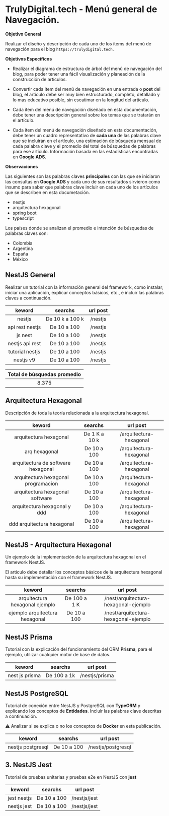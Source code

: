 # TrulyDigital.tech - Menú general de Navegación.

**Objetivo General**

Realizar el diseño y descripción de cada uno de los items del menú de navegación para el blog `https://trulydigital.tech`.

**Objetivos Específicos**

- Realizar el diagrama de estructura de árbol del menú de navegación del blog, para poder tener una fácil visualización y planeación de la construcción de artículos.

- Convertir cada item del menú de navegación en una entrada o **post** del blog, el artículo debe ser muy bien estructurado, completo, detallado y lo mas educativo posible, sin escatimar en la longitud del artículo.

- Cada item del menú de navegación diseñado en esta documentación, debe tener una descripción general sobre los temas que se tratarán en el artículo.

- Cada item del menú de navegación diseñado en esta documentación, debe tener un cuadro representativo de **cada una** de las palabras clave que se incluirán en el artículo, una estimación de búsqueda mensual de cada palabra clave y el promedio del total de búsquedas de palabras para ese artículo. Información basada en las estadísticas encontradas en **Google ADS**. 

**Observaciones**

Las siguientes son las palabras claves **principales** con las que se iniciaron las consultas en **Google ADS** y cada uno de sus resultados sirvieron como insumo para saber que palabras clave incluir en cada uno de los artículos que se describen en esta documetación.

- nestjs
- arquitectura hexagonal
- spring boot
- typescript

Los países donde se analizan el promedio e intención de búsquedas de palabras claves son:

- Colombia
- Argentina
- España
- México

## NestJS General

Realizar un tutorial con la información general del framework, como instalar, iniciar una aplicación, explicar conceptos básicos, etc., e incluir las palabras claves a continuación.

|keword|searchs|url post|
|:----:|:-----:|:------:|
|nestjs|De 10 k a 100 k|/nestjs|
|api rest nestjs|De 10 a 100|/nestjs|
|js nest|De 10 a 100|/nestjs|
|nestjs api rest|De 10 a 100|/nestjs|
|tutorial nestjs|De 10 a 100|/nestjs|
|nestjs v9|De 10 a 100|/nestjs|

|Total de búsquedas promedio|
|:-------------------------:|
|8.375|

## Arquitectura Hexagonal

Descripción de toda la teoría relacionada a la arquitectura hexagonal.

|keword|searchs|url post|
|:----:|:-----:|:------:|
|arquitectura hexagonal|De 1 K a 10 k|/arquitectura-hexagonal|
|arq hexagonal|De 10 a 100|/arquitectura-hexagonal|
|arquitectura de software hexagonal|De 10 a 100|/arquitectura-hexagonal|
|arquitectura hexagonal programacion|De 10 a 100|/arquitectura-hexagonal|
|arquitectura hexagonal software|De 10 a 100|/arquitectura-hexagonal|
|arquitectura hexagonal y ddd|De 10 a 100|/arquitectura-hexagonal|
|ddd arquitectura hexagonal|De 10 a 100|/arquitectura-hexagonal|

## NestJS - Arquitectura Hexagonal

Un ejemplo de la implementación de la arquitectura hexagonal en el framework NestJS.

El artículo debe detallar los conceptos básicos de la arquitectura hexagonal hasta su implementación con el framework NestJS.

|keword|searchs|url post|
|:----:|:-----:|:------:|
|arquitectura hexagonal ejemplo|De 100 a 1 K|/nest/arquitectura-hexagonal-ejemplo|
|ejemplo arquitectura hexagonal|De 10 a 100|/nest/arquitectura-hexagonal-ejemplo|

## NestJS Prisma

Tutorial con la explicación del funcionamiento del ORM **Prisma**, para el ejemplo, utilizar cualquier motor de base de datos.

|keword|searchs|url post|
|:----:|:-----:|:------:|
|nest js prisma|De 100 a 1k|/nestjs/prisma|

## NestJS PostgreSQL

Tutorial de conexión entre NestJS y PostgreSQL con **TypeORM** y explicando los conceptos de **Entidades**. Incluir las palabras clave descritas a continuación.

⚠️ Analizar si se explica o no los conceptos de **Docker** en esta publicación.

|keword|searchs|url post|
|:----:|:-----:|:------:|
|nestjs postgresql|De 10 a 100|/nestjs/postgresql|

## 3. NestJS Jest

Tutorial de pruebas unitarias y pruebas e2e en NestJS con **jest**

|keword|searchs|url post|
|:----:|:-----:|:------:|
|jest nestjs|De 10 a 100|/nestjs/jest|
|nestjs jest|De 10 a 100|/nestjs/jest|
